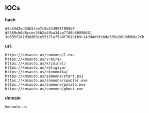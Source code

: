
## IOCs

__hash__:

```text
d8a44d2ed34b5fee7c8e24d998f805d9
d8369cb0d8ccec95b2a49ba34aa7749b60998661
3e035f2d7d30869ce53171ef5a0f761bfb9c14d94d9fe6da385e20b8d96dc2fb
```
__url__:

```text
https://kmsauto.us/someone/l.exe
https://kmsauto.us/v-mire/
https://kmsauto.us/kriminal/
https://kmsauto.us/religiya/
https://kmsauto.us/ekonomika/
https://kmsauto.us/someone/start.ps1
https://kmsauto.us/someone/spooler.exe
https://kmsauto.us/someone/potato.exe
https://kmsauto.us/someone/ghost.exe
```
__domain__:

```text
kmsauto.us
```
